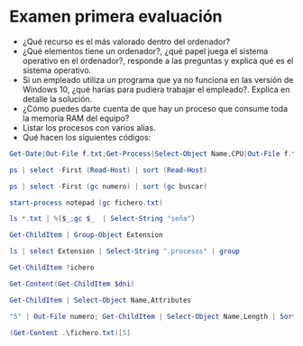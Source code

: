 # Examen primera evaluación
- ¿Qué recurso es el más valorado dentro del ordenador?
- ¿Qué elementos tiene un ordenador?, ¿qué papel juega el sistema operativo en el ordenador?, responde a las preguntas y explica qué es el sistema operativo.
- Si un empleado utiliza un programa que ya no funciona en las versión de Windows 10, ¿qué harías para pudiera trabajar el empleado?. Explica en detalle la solución.
- ¿Cómo puedes darte cuenta de que hay un proceso que consume toda la memoria RAM del equipo?
- Listar los procesos con varios alias.
- Qué hacen los siguientes códigos:
```PowerShell
Get-Date|Out-File f.txt;Get-Process|Select-Object Name,CPU|Out-File f.txt -Append
```
```PowerShell
ps | select -First (Read-Host) | sort (Read-Host)
```
```PowerShell
ps | select -First (gc numero) | sort (gc buscar)
```
```PowerShell
start-process notepad (gc fichero.txt)
```
```PowerShell
ls *.txt | %{$_;gc $_  | Select-String "seña"}
```
```PowerShell
Get-ChildItem | Group-Object Extension
```
```PowerShell
ls | select Extension | Select-String ".procesos" | group
```
```PowerShell
Get-ChildItem ?ichero
```
```PowerShell
Get-Content(Get-ChildItem $dni)
```
```PowerShell
Get-ChildItem | Select-Object Name,Attributes
```
```PowerShell
"5" | Out-File numero; Get-ChildItem | Select-Object Name,Length | Sort-Object Length -Descending | Select-Object -First (gc .\numero)
```
```PowerShell
(Get-Content .\fichero.txt)[5]
```
